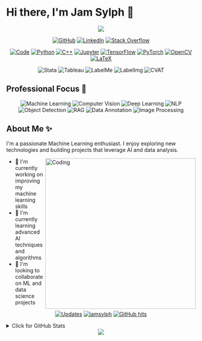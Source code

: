 # Hi there, I'm Jam Sylph 👋

<div align="center">
  <img src="https://capsule-render.vercel.app/api?type=waving&color=gradient&height=200&section=header&text=Welcome%20To%20My%20Profile!&fontSize=50&animation=fadeIn" />
</div>

<p align="center">
    <a href="https://github.com/jamsylph" target="_blank"><img alt="GitHub" src="https://img.shields.io/badge/-@jamsylph-181717?style=flat-square&logo=GitHub&logoColor=white"></a>
    <!-- 根据需要添加以下社交媒体链接 -->
    <a href="https://www.linkedin.com/in/jamsylph" target="_blank"><img alt="LinkedIn" src="https://img.shields.io/badge/-LinkedIn-0077B5?style=flat-square&logo=Linkedin&logoColor=white"></a>
    <!-- <a href="您的ResearchGate链接" target="_blank"><img alt="ResearchGate" src="https://img.shields.io/badge/-ResearchGate-00CCBB?style=flat-square&logo=ResearchGate&logoColor=white"></a> -->
    <!-- <a href="您的ORCID链接" target="_blank"><img alt="ORCID" src="https://img.shields.io/badge/-ORCID-A6CE39?style=flat-square&logo=ORCID&logoColor=white"></a> -->
    <a href="https://stackoverflow.com/users/您的ID" target="_blank"><img alt="Stack Overflow" src="https://img.shields.io/badge/-Stack%20Overflow-FE7A16?style=flat-square&logo=Stack-Overflow&logoColor=white"></a>
</p>

<p align="center">
    <a href="https://github.com/jamsylph?tab=repositories" target="_blank"><img alt="Code" src="https://img.shields.io/badge/-code-000000?style=flat-square&logo=Plex&logoColor=white"></a>
    <a href="https://github.com/jamsylph?tab=repositories&language=python" target="_blank"><img alt="Python" src="https://img.shields.io/badge/-Python-3776AB?style=flat-square&logo=Python&logoColor=white"></a>
    <a href="https://github.com/jamsylph?tab=repositories&language=c%2B%2B" target="_blank"><img alt="C++" src="https://img.shields.io/badge/-C%2B%2B-00599C?style=flat-square&logo=C%2B%2B&logoColor=white"></a>
    <!-- 添加您常用的其他编程语言 -->
    <a href="https://github.com/jamsylph?tab=repositories&language=jupyter-notebook" target="_blank"><img alt="Jupyter" src="https://img.shields.io/badge/-Jupyter-F37626?style=flat-square&logo=Jupyter&logoColor=white"></a>
    <a href="https://github.com/jamsylph?tab=repositories&language=tensorflow" target="_blank"><img alt="TensorFlow" src="https://img.shields.io/badge/-TensorFlow-FF6F00?style=flat-square&logo=TensorFlow&logoColor=white"></a>
    <a href="https://github.com/jamsylph?tab=repositories&language=pytorch" target="_blank"><img alt="PyTorch" src="https://img.shields.io/badge/-PyTorch-EE4C2C?style=flat-square&logo=PyTorch&logoColor=white"></a>
    <a href="https://github.com/jamsylph?tab=repositories&language=opencv" target="_blank"><img alt="OpenCV" src="https://img.shields.io/badge/-OpenCV-5C3EE8?style=flat-square&logo=OpenCV&logoColor=white"></a>
    <a href="https://github.com/jamsylph?tab=repositories&language=latex" target="_blank"><img alt="LaTeX" src="https://img.shields.io/badge/-LaTeX-008080?style=flat-square&logo=LaTeX&logoColor=white"></a>
</p>

<p align="center">
    <img alt="Stata" src="https://img.shields.io/badge/-Stata-3776AB?style=flat-square&logoColor=white"/>
    <img alt="Tableau" src="https://img.shields.io/badge/-Tableau-E97627?style=flat-square&logo=Tableau&logoColor=white"/>
    <img alt="LabelMe" src="https://img.shields.io/badge/-LabelMe-25A162?style=flat-square&logoColor=white"/>
    <img alt="LabelImg" src="https://img.shields.io/badge/-LabelImg-FFA500?style=flat-square&logoColor=white"/>
    <img alt="CVAT" src="https://img.shields.io/badge/-CVAT-00AEFF?style=flat-square&logoColor=white"/>
</p>

## Professional Focus 🔬

<p align="center">
    <img alt="Machine Learning" src="https://img.shields.io/badge/-Machine%20Learning-01D277?style=flat-square&logoColor=white"/>
    <img alt="Computer Vision" src="https://img.shields.io/badge/-Computer%20Vision-5C3EE8?style=flat-square&logoColor=white"/>
    <img alt="Deep Learning" src="https://img.shields.io/badge/-Deep%20Learning-FF6F00?style=flat-square&logoColor=white"/>
    <img alt="NLP" src="https://img.shields.io/badge/-Natural%20Language%20Processing-9cf?style=flat-square&logoColor=white"/>
    <img alt="Object Detection" src="https://img.shields.io/badge/-Object%20Detection%2FSegmentation-CD5C5C?style=flat-square&logoColor=white"/>
    <img alt="RAG" src="https://img.shields.io/badge/-Retrieval%20Augmented%20Generation-6b57ff?style=flat-square&logoColor=white"/>
    <img alt="Data Annotation" src="https://img.shields.io/badge/-Data%20Annotation-25A162?style=flat-square&logoColor=white"/>
    <img alt="Image Processing" src="https://img.shields.io/badge/-Image%20Processing-43853d?style=flat-square&logoColor=white"/>
</p>

## About Me ✨

I'm a passionate Machine Learning enthusiast. I enjoy exploring new technologies and building projects that leverage AI and data analysis.

<img align="right" alt="Coding" width="400" src="https://media.giphy.com/media/L1R1tvI9svkIWwpVYr/giphy.gif">

- 🔭 I'm currently working on improving my machine learning skills
- 🌱 I'm currently learning advanced AI techniques and algorithms
- 👯 I'm looking to collaborate on ML and data science projects

<p align="center">
    <a href="https://github.com/jamsylph?tab=followers" target="_blank"><img alt="Updates" src="https://img.shields.io/badge/--000000?style=flat-square&logo=RSS&logoColor=white"></a>
    <a href="https://github.com/jamsylph" target="_blank"><img alt="jamsylph" src="https://badges.pufler.dev/visits/jamsylph/jamsylph?logo=GitHub&label=visits&color=success&logoColor=white&style=flat-square"/></a>
    <a href="https://github.com/jamsylph/jamsylph" target="_blank"><img alt="GitHub hits" src="https://img.shields.io/github/last-commit/jamsylph/jamsylph?label=profile%20updated&style=flat-square"></a>
</p>

<details>
<summary>Click for GitHub Stats</summary>
<p align="center">
    <img alt = "GitHub Stats" src="https://github-readme-stats.vercel.app/api?username=jamsylph&show_icons=true&hide=issues&icon_color=000000&hide_border=true&title_color=5391FE&text_color=555">
    <br>
    <img alt = "Top Language" src="https://github-readme-stats.vercel.app/api/top-langs/?username=jamsylph&hide=html,&hide_border=true&title_color=5391FE&text_color=555">
</p>
</details>

<div align="center">
  <img src="https://capsule-render.vercel.app/api?type=waving&color=gradient&height=100&section=footer" />
</div>

